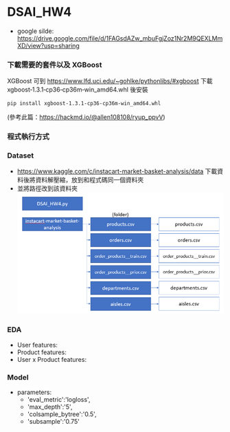 # DSAI_HW4

- google silde: https://drive.google.com/file/d/1FAGsdAZw_mbuFgjZoz1Nr2M9QEXLMmXD/view?usp=sharing

### 下載需要的套件以及 XGBoost
XGBoost 可到 https://www.lfd.uci.edu/~gohlke/pythonlibs/#xgboost 下載 xgboost‑1.3.1‑cp36‑cp36m‑win_amd64.whl 後安裝

```
pip install xgboost‑1.3.1‑cp36‑cp36m‑win_amd64.whl
```
(參考此篇：https://hackmd.io/@allen108108/ryup_ppvV)

### 程式執行方式

### Dataset
- https://www.kaggle.com/c/instacart-market-basket-analysis/data 下載資料後將資料解壓縮，放到和程式碼同一個資料夾
- 並將路徑改到該資料夾
![image](https://github.com/P76094046/DSAI_HW4/blob/main/%E6%93%B7%E5%8F%96.PNG)

### EDA
- User features: 
- Product features:
- User x Product features:

### Model
- parameters:
  - 'eval_metric':'logloss', 
  - 'max_depth':'5', 
  - 'colsample_bytree':'0.5', 
  - 'subsample':'0.75'  

